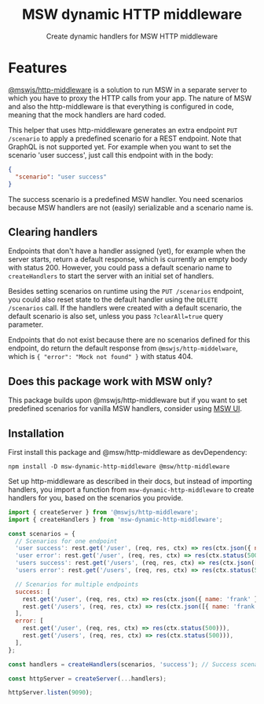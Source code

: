 <h1 align="center">MSW dynamic HTTP middleware</h1>

<p align="center">Create dynamic handlers for MSW HTTP middleware</p>

# Features

[@mswjs/http-middleware](https://github.com/mswjs/http-middleware) is a solution to run MSW in a separate server to which you have to proxy the HTTP calls from your app.
The nature of MSW and also the http-middleware is that everything is configured in code, meaning that the mock handlers are hard coded.

This helper that uses http-middleware generates an extra endpoint `PUT /scenario` to apply a predefined scenario for a REST endpoint. Note that GraphQL is not supported yet.
For example when you want to set the scenario 'user success', just call this endpoint with in the body:

```json
{
  "scenario": "user success"
}
```

The success scenario is a predefined MSW handler.
You need scenarios because MSW handlers are not (easily) serializable and a scenario name is.

## Clearing handlers

Endpoints that don't have a handler assigned (yet), for example when the server starts, return a default response, which is currently an empty body with status 200.
However, you could pass a default scenario name to `createHandlers` to start the server with an initial set of handlers.

Besides setting scenarios on runtime using the `PUT /scenarios` endpoint, you could also reset state to the default handler using the `DELETE /scenarios` call. If the handlers were created with a default scenario, the default scenario is also set, unless you pass `?clearAll=true` query parameter.

Endpoints that do not exist because there are no scenarios defined for this endpoint, do return the default response from `@mswjs/http-middelware`, which is `{ "error": "Mock not found" }` with status 404.

## Does this package work with MSW only?

This package builds upon @mswjs/http-middleware but if you want to set predefined scenarios for vanilla MSW handlers, consider using [MSW UI](https://github.com/fvanwijk/msw-ui).

## Installation

First install this package and @msw/http-middleware as devDependency:

```
npm install -D msw-dynamic-http-middleware @msw/http-middleware
```

Set up http-middleware as described in their docs, but instead of importing handlers, you import a function from `msw-dynamic-http-middleware` to create handlers for you, based on the scenarios you provide.

```javascript
import { createServer } from '@mswjs/http-middleware';
import { createHandlers } from 'msw-dynamic-http-middleware';

const scenarios = {
  // Scenarios for one endpoint
  'user success': rest.get('/user', (req, res, ctx) => res(ctx.json({ name: 'frank' }))),
  'user error': rest.get('/user', (req, res, ctx) => res(ctx.status(500))),
  'users success': rest.get('/users', (req, res, ctx) => res(ctx.json([{ name: 'frank' }]))),
  'users error': rest.get('/users', (req, res, ctx) => res(ctx.status(500))),

  // Scenarios for multiple endpoints
  success: [
    rest.get('/user', (req, res, ctx) => res(ctx.json({ name: 'frank' }))),
    rest.get('/users', (req, res, ctx) => res(ctx.json([{ name: 'frank' }]))),
  ],
  error: [
    rest.get('/user', (req, res, ctx) => res(ctx.status(500))),
    rest.get('/users', (req, res, ctx) => res(ctx.status(500))),
  ],
};

const handlers = createHandlers(scenarios, 'success'); // Success scenario is set on initialization

const httpServer = createServer(...handlers);

httpServer.listen(9090);
```
